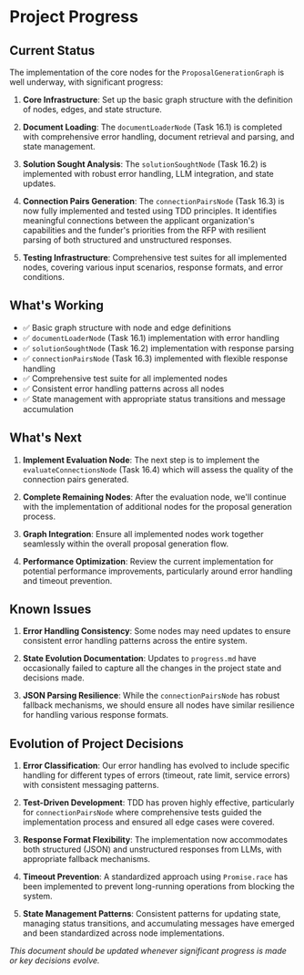 # Project Progress

## Current Status

The implementation of the core nodes for the `ProposalGenerationGraph` is well underway, with significant progress:

1. **Core Infrastructure**: Set up the basic graph structure with the definition of nodes, edges, and state structure.

2. **Document Loading**: The `documentLoaderNode` (Task 16.1) is completed with comprehensive error handling, document retrieval and parsing, and state management.

3. **Solution Sought Analysis**: The `solutionSoughtNode` (Task 16.2) is implemented with robust error handling, LLM integration, and state updates.

4. **Connection Pairs Generation**: The `connectionPairsNode` (Task 16.3) is now fully implemented and tested using TDD principles. It identifies meaningful connections between the applicant organization's capabilities and the funder's priorities from the RFP with resilient parsing of both structured and unstructured responses.

5. **Testing Infrastructure**: Comprehensive test suites for all implemented nodes, covering various input scenarios, response formats, and error conditions.

## What's Working

- ✅ Basic graph structure with node and edge definitions
- ✅ `documentLoaderNode` (Task 16.1) implementation with error handling
- ✅ `solutionSoughtNode` (Task 16.2) implementation with response parsing
- ✅ `connectionPairsNode` (Task 16.3) implemented with flexible response handling
- ✅ Comprehensive test suite for all implemented nodes
- ✅ Consistent error handling patterns across all nodes
- ✅ State management with appropriate status transitions and message accumulation

## What's Next

1. **Implement Evaluation Node**: The next step is to implement the `evaluateConnectionsNode` (Task 16.4) which will assess the quality of the connection pairs generated.

2. **Complete Remaining Nodes**: After the evaluation node, we'll continue with the implementation of additional nodes for the proposal generation process.

3. **Graph Integration**: Ensure all implemented nodes work together seamlessly within the overall proposal generation flow.

4. **Performance Optimization**: Review the current implementation for potential performance improvements, particularly around error handling and timeout prevention.

## Known Issues

1. **Error Handling Consistency**: Some nodes may need updates to ensure consistent error handling patterns across the entire system.

2. **State Evolution Documentation**: Updates to `progress.md` have occasionally failed to capture all the changes in the project state and decisions made.

3. **JSON Parsing Resilience**: While the `connectionPairsNode` has robust fallback mechanisms, we should ensure all nodes have similar resilience for handling various response formats.

## Evolution of Project Decisions

1. **Error Classification**: Our error handling has evolved to include specific handling for different types of errors (timeout, rate limit, service errors) with consistent messaging patterns.

2. **Test-Driven Development**: TDD has proven highly effective, particularly for `connectionPairsNode` where comprehensive tests guided the implementation process and ensured all edge cases were covered.

3. **Response Format Flexibility**: The implementation now accommodates both structured (JSON) and unstructured responses from LLMs, with appropriate fallback mechanisms.

4. **Timeout Prevention**: A standardized approach using `Promise.race` has been implemented to prevent long-running operations from blocking the system.

5. **State Management Patterns**: Consistent patterns for updating state, managing status transitions, and accumulating messages have emerged and been standardized across node implementations.

_This document should be updated whenever significant progress is made or key decisions evolve._
